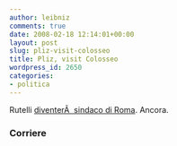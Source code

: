 ```yaml
---
author: leibniz
comments: true
date: 2008-02-18 12:14:01+00:00
layout: post
slug: pliz-visit-colosseo
title: Pliz, visit Colosseo
wordpress_id: 2650
categories:
- politica
---
```


Rutelli [diventerÃ  sindaco di Roma](http://www.corriere.it/politica/08_febbraio_18/rutelli_sindaco_e611f34c-de0b-11dc-ab0c-0003ba99c667.shtml). Ancora.


### Corriere
